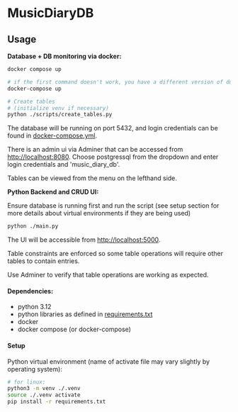 # MusicDiaryDB

## Usage

**Database + DB monitoring via docker:**
```bash
docker compose up

# if the first command doesn't work, you have a different version of docker compose (use this instead):
docker-compose up

# Create tables
# (initialize venv if necessary)
python ./scripts/create_tables.py
```

The database will be running on port 5432, and login credentials can be found in [docker-compose.yml](docker-compose.yml).


There is an admin ui via Adminer that can be accessed from [http://localhost:8080](http://localhost:8080).
Choose postgressql from the dropdown and enter login credentials and 'music_diary_db'.

Tables can be viewed from the menu on the lefthand side.



**Python Backend and CRUD UI:**

Ensure database is running first and run the script (see setup section for more details about virtual environments if they are being used)
```bash
python ./main.py
```

The UI will be accessible from [http://localhost:5000](http://localhost:5000).

Table constraints are enforced so some table operations will require other tables to contain entries.

Use Adminer to verify that table operations are working as expected.


#### Dependencies:
- python 3.12
- python libraries as defined in [requirements.txt](requirements.txt)
- docker
- docker compose (or docker-compose)

#### Setup

Python virtual environment (name of activate file may vary slightly by operating system):
```bash
# for linux:
python3 -m venv ./.venv
source ./.venv activate
pip install -r requirements.txt
```

